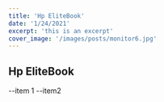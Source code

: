 ```yaml
---
title: 'Hp EliteBook'
date: '1/24/2021'
excerpt: 'this is an excerpt'
cover_image: '/images/posts/monitor6.jpg'
---
```


## Hp EliteBook

--item 1
--item2
